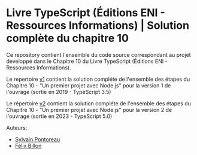 # Livre TypeScript (Éditions ENI - Ressources Informations) | Solution complète du chapitre 10

Ce repository contient l'ensemble du code source correspondant au projet developpé dans le Chapitre 10 du Livre TypeScript (Éditions ENI - Ressources Informations).

Le repertoire [v1](https://github.com/spontoreau/typescript/tree/master/v1) contient la solution compléte de l'ensemble des étapes du Chapitre 10 - "Un premier projet avec Node.js" pour la version 1 de l'ouvrage (sortie en 2019 - TypeScript 3.5)

Le répertoire [v2](https://github.com/spontoreau/typescript/tree/master/v2) contient la solution compléte de l'ensemble des étapes du Chapitre 10 - "Un premier projet avec Node.js" pour la version 2 de l'ouvrage (sortie en 2023 - TypeScript 5.0)

Auteurs:
- [Sylvain Pontoreau](https://twitter.com/spontoreau)
- [Félix Billon](https://twitter.com/felix_billon)
